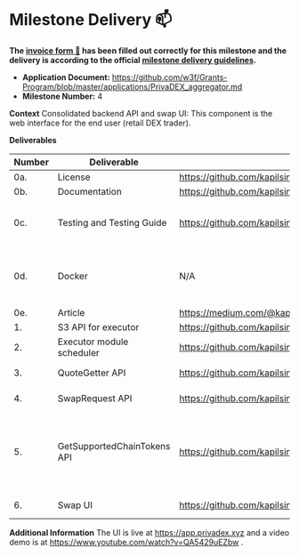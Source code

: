 # Milestone Delivery :mailbox:

**The [invoice form :pencil:](https://docs.google.com/forms/d/e/1FAIpQLSfmNYaoCgrxyhzgoKQ0ynQvnNRoTmgApz9NrMp-hd8mhIiO0A/viewform) has been filled out correctly for this milestone and the delivery is according to the official [milestone delivery guidelines](https://github.com/w3f/Grants-Program/blob/master/docs/Support%20Docs/milestone-deliverables-guidelines.md).**

- **Application Document:** https://github.com/w3f/Grants-Program/blob/master/applications/PrivaDEX_aggregator.md
- **Milestone Number:** 4

**Context**
Consolidated backend API and swap UI: This component is the web interface for the end user (retail DEX trader).

**Deliverables**

| Number | Deliverable                 | Link                                                                                                           | Notes                                                                                                                                                                                                                                          |
| ------ | --------------------------- | -------------------------------------------------------------------------------------------------------------- | ---------------------------------------------------------------------------------------------------------------------------------------------------------------------------------------------------------------------------------------------- |
| 0a.    | License                     | https://github.com/kapilsinha/privadex-swap-ui/blob/main/LICENSE                                               |
| 0b.    | Documentation               | https://github.com/kapilsinha/privadex-swap-ui/blob/main/README.md                                             |
| 0c.    | Testing and Testing Guide   | https://github.com/kapilsinha/privadex-swap-ui/blob/main/README.md                                             | The specified README indicates how to install the dependencies and start the UI.                                                                                                                                                               |
| 0d.    | Docker                      | N/A                                                                                                            | Specified in the grant application that Docker is not applicable for this milestone and will be skipped                                                                                                                                        |
| 0e.    | Article                     | https://medium.com/@kaprivadex/privadex-launch-ab7d6b6ad9db                                                    |
| 1.     | S3 API for executor         | https://github.com/kapilsinha/privadex/blob/milestone_submission_1_2/dex_aggregator/common/src/utils/s3_api.rs |
| 2.     | Executor module scheduler   | https://github.com/kapilsinha/privadex-swap-ui/blob/phat-contract-driver/drive_privadex_phat_contract.js       |
| 3.     | QuoteGetter API             | https://github.com/kapilsinha/privadex-swap-ui/blob/main/src/phat_api/privadex_phat_contract_api.js            | See the `quote(...)` function in this file.                                                                                                                                                                                                    |
| 4.     | SwapRequest API             | https://github.com/kapilsinha/privadex-swap-ui/blob/main/src/phat_api/privadex_phat_contract_api.js            | See the `startSwap(...)` function in this file.                                                                                                                                                                                                |
| 5.     | GetSupportedChainTokens API | https://github.com/kapilsinha/privadex-swap-ui/blob/main/src/components/Modal/token_list.json                  | This file is largely auto-generated from [this script](https://github.com/kapilsinha/privadex-swap-ui/blob/main/scripts/generate_token_list.py) but short names are manually modified for clarity (e.g. specify 'Wormhole' for external USDC). |
| 6.     | Swap UI                     | https://github.com/kapilsinha/privadex-swap-ui/tree/main/src                                                   | The app is live at https://app.privadex.xyz                                                                                                                                                                                                    |

**Additional Information**
The UI is live at https://app.privadex.xyz and a video demo is at https://www.youtube.com/watch?v=QA5429uEZbw .
